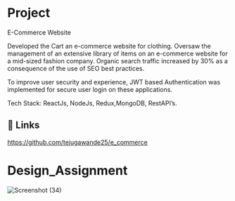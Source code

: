 
# Project
E-Commerce Website 


Developed the Cart an e-commerce website for clothing. Oversaw the management of an extensive library of items on an
e-commerce website for a mid-sized fashion company. Organic search traffic increased by 30% as a consequence of the
use of SEO best practices.

To improve user security and experience, JWT based Authentication was implemented for secure user login on these
applications.

Tech Stack: ReactJs, NodeJs, Redux,MongoDB, RestAPI’s.







## 🔗 Links
https://github.com/tejugawande25/e_commerce

# Design_Assignment
![Screenshot (34)](https://github.com/user-attachments/assets/d258dd94-2e12-4b28-9798-6a5acc69f41b)

